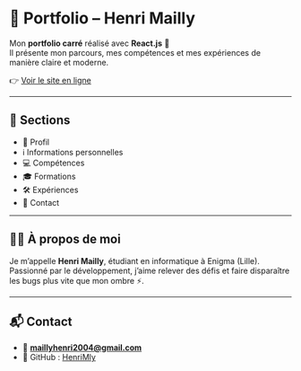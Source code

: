 # 📂 Portfolio – Henri Mailly

Mon **portfolio carré** réalisé avec **React.js** 🎨  
Il présente mon parcours, mes compétences et mes expériences de manière claire et moderne.  

👉 [Voir le site en ligne](https://ton-lien-vercel-ou-github-pages.com)

---

## 🚀 Sections

- 👤 Profil  
- ℹ️ Informations personnelles  
- 💻 Compétences  
- 🎓 Formations  
- 🛠️ Expériences  
- 📩 Contact  

---

## 🧑‍💻 À propos de moi

Je m’appelle **Henri Mailly**, étudiant en informatique à Enigma (Lille).  
Passionné par le développement, j’aime relever des défis et faire disparaître les bugs plus vite que mon ombre ⚡.  

---

## 📬 Contact

- 📧 **maillyhenri2004@gmail.com**  
- 🐙 GitHub : [HenriMly](https://github.com/HenriMly)  
